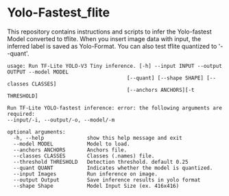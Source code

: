 ﻿# Yolo-Fastest_flite
 
This repository contains instructions and scripts to infer the Yolo-fastest Model converted to tflite. When you insert image data with input, the inferred label is saved as Yolo-Format. You can also test tflite quantized to '--quant'.



    usage: Run TF-Lite YOLO-V3 Tiny inference. [-h] --input INPUT --output OUTPUT --model MODEL 
                                           [--quant] [--shape SHAPE] [--classes CLASSES] 
                                           [--anchors ANCHORS][-t THRESHOLD] 

    Run TF-Lite YOLO-fastest inference: error: the following arguments are required:
    --input/-i, --output/-o, --model/-m
    
    optional arguments:
      -h, --help              show this help message and exit
      --model MODEL           Model to load.
      --anchors ANCHORS       Anchors file.
      --classes CLASSES       Classes (.names) file.
      --threshold THRESHOLD   Detection threshold. default 0.25
      --quant QUANT           Indicates whether the model is quantized.
      --input Images          Run inference on image.
      --output Output         Save inference results in yolo format
      --shape Shape           Model Input Size (ex. 416x416)
